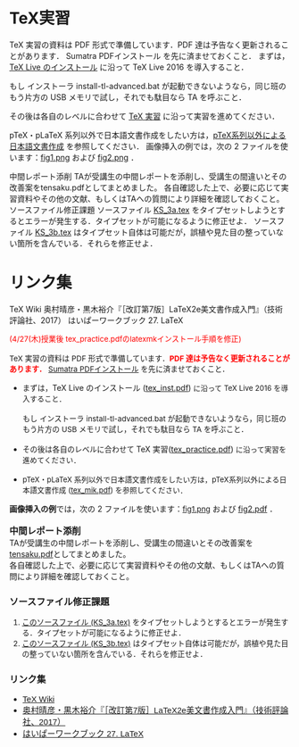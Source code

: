# TeX実習

TeX 実習の資料は PDF 形式で準備しています．PDF 達は予告なく更新されることがあります． Sumatra PDFインストール を先に済ませておくこと．
まずは，[TeX Live のインストール](tex_inst.pdf) に沿って TeX Live 2016 を導入すること．

もし インストーラ install-tl-advanced.bat が起動できないようなら，同じ班のもう片方の USB メモリで試し，それでも駄目なら TA を呼ぶこと．

その後は各自のレベルに合わせて [TeX 実習](tex_practice.pdf) に沿って実習を進めてください．

pTeX・pLaTeX 系列以外で日本語文書作成をしたい方は，[pTeX系列以外による日本語文書作成](tex_mik.pdf) を参照してください．
画像挿入の例では，次の 2 ファイルを使います：[fig1.png](fig1.png) および [fig2.png](fig2.pdf) ．

中間レポート添削
TAが受講生の中間レポートを添削し、受講生の間違いとその改善案をtensaku.pdfとしてまとめました。
各自確認した上で、必要に応じて実習資料やその他の文献、もしくはTAへの質問により詳細を確認しておくこと。
ソースファイル修正課題
ソースファイル [KS_3a.tex](KS_3a.tex) をタイプセットしようとするとエラーが発生する．タイプセットが可能になるように修正せよ．
ソースファイル [KS_3b.tex](KS_3b.tex) はタイプセット自体は可能だが，誤植や見た目の整っていない箇所を含んでいる．それらを修正せよ．

# リンク集
TeX Wiki
奥村晴彦・黒木裕介『［改訂第7版］LaTeX2e美文書作成入門』（技術評論社、2017）
はいぱーワークブック 27. LaTeX

<div><span style="font-size:10pt"><span style="color:rgb(255,0,0)">(4/27(木)授業後 tex_practice.pdfのlatexmkインストール手順を修正)</span><br>
<br>
TeX 実習の資料は PDF 形式で準備しています．<font color="#ff0000"><b>PDF 達は予告なく更新されることがあります．</b></font>&nbsp;<a href="https://sites.google.com/a/utmsks.net/material/home/pdf_reader" target="_blank">Sumatra PDFインストール</a>&nbsp;を先に済ませておくこと．</span></div>
<div>
<ul><li><span style="font-size:10pt">まずは，</span>TeX Live のインストール (<a href="https://docs.google.com/viewer?a=v&amp;pid=sites&amp;srcid=dXRtc2tzLm5ldHxtYXRlcmlhbHxneDplY2QxN2I1MThkNTM3ODA" target="_blank">tex_inst.pdf</a>)<font size="2">&nbsp;に沿って TeX Live 2016 を導入すること．</font><br>
<span style="font-size:10pt"><br>
もし インストーラ install-tl-advanced.bat が</span><span style="font-size:10pt">起動できないようなら，同じ班のもう片方の USB メモリで試し，それでも駄目なら TA を呼ぶこと．<br>
<br>
</span></li>
<li><span style="font-size:10pt">その後は各自のレベルに合わせて&nbsp;</span>TeX 実習(<a href="https://docs.google.com/viewer?a=v&amp;pid=sites&amp;srcid=dXRtc2tzLm5ldHxtYXRlcmlhbHxneDo0MDY1MDlmZjM1NDE5OTk0" target="_blank">tex_practice.pdf</a>)&nbsp;<font size="2">に沿って実習を進めてください．<br>
<br>
</font></li>
<li><font size="2">pTeX・pLaTeX 系列以外で日本語文書作成をしたい方は，pTeX系列以外による日本語文書作成 (<a href="http://docs.google.com/viewer?a=v&amp;pid=sites&amp;srcid=dXRtc2tzLm5ldHxtYXRlcmlhbHxneDo0MmMyNGMyNjllN2YyOWI" target="_blank">tex_mik.pdf</a>) を参照してください．</font></li></ul>
</div>
<div>
<div><b>画像挿入の例</b>では，次の 2 ファイルを使います：<a href="http://material.utmsks.net/home/platex2017/fig1.png?attredirects=0&amp;d=1" style="font-size:10pt">fig1.png</a>&nbsp;および&nbsp;<a href="http://material.utmsks.net/home/platex2017/fig2.pdf?attredirects=0&amp;d=1">fig2.pdf</a>&nbsp;．<br>
<br>
<font size="3"><b>中間レポート添削</b></font><br>
TAが受講生の中間レポートを添削し、受講生の間違いとその改善案を<a href="https://sites.google.com/a/utmsks.net/material/home/platex2017/tensaku.pdf?attredirects=0&amp;d=1" target="_blank">tensaku.pdf</a>としてまとめました。<br>
各自確認した上で、必要に応じて実習資料やその他の文献、もしくはTAへの質問により詳細を確認しておくこと。<br>
</div>
<h3>ソースファイル修正課題</h3>
<div>
<ol style="font-size:13.3333330154419px"><li><a href="http://material.utmsks.net/home/platex2017/KS_3a.tex?attredirects=0&amp;d=1">このソースファイル (KS_3a.tex)</a>&nbsp;をタイプセットしようとするとエラーが発生する．タイプセットが可能になるように修正せよ．</li>
<li><a href="http://material.utmsks.net/home/platex2017/KS_3b.tex?attredirects=0&amp;d=1">このソースファイル (KS_3b.tex)</a>&nbsp;はタイプセット自体は可能だが，誤植や見た目の整っていない箇所を含んでいる．それらを修正せよ．</li>
</ol>
<h3>リンク集</h3>
</div>
</div>
<div>
<ul><li><span><span style="font-size:14.6667px;font-family:Arial;color:rgb(0,0,0);vertical-align:baseline;white-space:pre-wrap"><a href="https://texwiki.texjp.org" target="_blank">TeX Wiki</a></span></span></li>
<li><span><span style="font-size:14.6667px;font-family:Arial;color:rgb(0,0,0);vertical-align:baseline;white-space:pre-wrap"><a href="http://gihyo.jp/book/2017/978-4-7741-8705-1" target="_blank">奥村晴彦・黒木裕介『［改訂第7版］LaTeX2e美文書作成入門』（技術評論社、2017）</a></span></span></li>
<li><span><span style="font-size:14.6667px;font-family:Arial;color:rgb(0,0,0);vertical-align:baseline;white-space:pre-wrap"><a href="http://hwb.ecc.u-tokyo.ac.jp/current/applications/latex/" target="_blank">はいぱーワークブック 27. LaTeX</a></span></span></li></ul>
</div>

